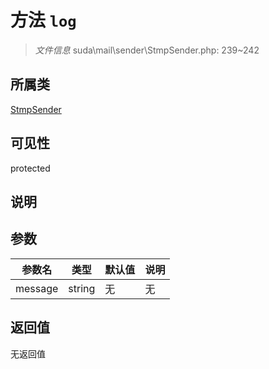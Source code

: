 # 方法 `log`

> *文件信息* suda\mail\sender\StmpSender.php: 239~242

## 所属类 

[StmpSender](../StmpSender.md)

## 可见性

 protected 

## 说明



## 参数


| 参数名 | 类型 | 默认值 | 说明 |
|--------|-----|-------|-------|
| message |  string | 无 | 无 |



## 返回值

无返回值
